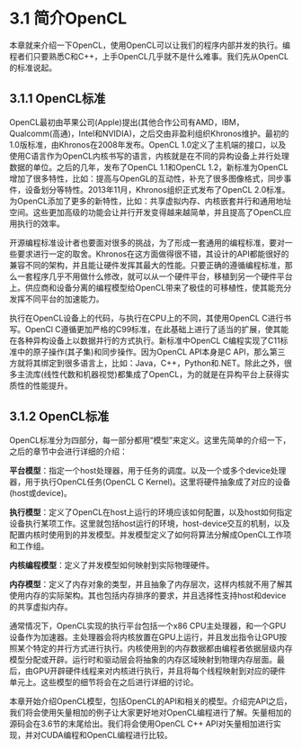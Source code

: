 # 3.1 简介OpenCL

本章就来介绍一下OpenCL，使用OpenCL可以让我们的程序内部并发的执行。编程者们只要熟悉C和C++，上手OpenCL几乎就不是什么难事。我们先从OpenCL的标准说起。

## 3.1.1 OpenCL标准

OpenCL最初由苹果公司(Apple)提出(其他合作公司有AMD，IBM，Qualcomm(高通)，Intel和NVIDIA)，之后交由非盈利组织Khronos维护。最初的1.0版标准，由Khronos在2008年发布。OpenCL 1.0定义了主机端的接口，以及使用C语言作为OpenCL内核书写的语言，内核就是在不同的异构设备上并行处理数据的单位。之后的几年，发布了OpenCL 1.1和OpenCL 1.2，新标准为OpenCL增加了很多特性，比如：提高与OpenGL的互动性，补充了很多图像格式，同步事件，设备划分等特性。2013年11月，Khronos组织正式发布了OpenCL 2.0标准。为OpenCL添加了更多的新特性，比如：共享虚拟内存、内核嵌套并行和通用地址空间。这些更加高级的功能会让并行开发变得越来越简单，并且提高了OpenCL应用执行的效率。

开源编程标准设计者也要面对很多的挑战，为了形成一套通用的编程标准，要对一些要求进行一定的取舍。Khronos在这方面做得很不错，其设计的API都能很好的兼容不同的架构，并且能让硬件发挥其最大的性能。只要正确的遵循编程标准，那么一套程序几乎不用做什么修改，就可以从一个硬件平台，移植到另一个硬件平台上。供应商和设备分离的编程模型给OpenCL带来了极佳的可移植性，使其能充分发挥不同平台的加速能力。

执行在OpenCL设备上的代码，与执行在CPU上的不同，其使用OpenCL C进行书写。OpenCl C遵循更加严格的C99标准，在此基础上进行了适当的扩展，使其能在各种异构设备上以数据并行的方式执行。新标准中OpenCL C编程实现了C11标准中的原子操作(其子集)和同步操作。因为OpenCL API本身是C API，那么第三方就将其绑定到很多语言上，比如：Java，C++，Python和.NET。除此之外，很多主流库(线性代数和机器视觉)都集成了OpenCL，为的就是在异构平台上获得实质性的性能提升。

## 3.1.2 OpenCL标准

OpenCL标准分为四部分，每一部分都用“模型”来定义。这里先简单的介绍一下，之后的章节中会进行详细的介绍：

**平台模型**：指定一个host处理器，用于任务的调度。以及一个或多个device处理器，用于执行OpenCL任务(OpenCL C Kernel)。这里将硬件抽象成了对应的设备(host或device)。

**执行模型**：定义了OpenCL在host上运行的环境应该如何配置，以及host如何指定设备执行某项工作。这里就包括host运行的环境，host-device交互的机制，以及配置内核时使用到的并发模型。并发模型定义了如何将算法分解成OpenCL工作项和工作组。

**内核编程模型**：定义了并发模型如何映射到实际物理硬件。

**内存模型**：定义了内存对象的类型，并且抽象了内存层次，这样内核就不用了解其使用内存的实际架构。其也包括内存排序的要求，并且选择性支持host和device的共享虚拟内存。

通常情况下，OpenCL实现的执行平台包括一个x86 CPU主处理器，和一个GPU设备作为加速器。主处理器会将内核放置在GPU上运行，并且发出指令让GPU按照某个特定的并行方式进行执行。内核使用到的内存数据都由编程者依据层级内存模型分配或开辟。运行时和驱动层会将抽象的内存区域映射到物理内存层面。最后，由GPU开辟硬件线程来对内核进行执行，并且将每个线程映射到对应的硬件单元上。这些模型的细节将会在之后进行详细的讨论。

本章开始介绍OpenCL模型，包括OpenCL的API和相关的模型。介绍完API之后，我们将会使用矢量相加的例子让大家更好地对OpenCL编程进行了解。矢量相加的源码会在3.6节的末尾给出。我们将会使用OpenCL C++ API对矢量相加进行实现，并对CUDA编程和OpenCL编程进行比较。